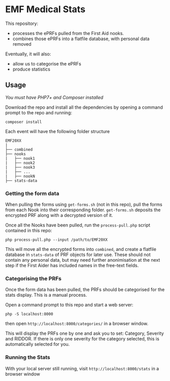 # EMF Medical Stats

This repository:

- processes the ePRFs pulled from the First Aid nooks.
- combines those ePRFs into a flatfile database, with personal data removed

Eventually, it will also:

- allow us to categorise the ePRFs
- produce statistics

## Usage

*You must have PHP7+ and Composer installed*

Download the repo and install all the dependencies by opening a command prompt to the repo and running:

```
composer install
```

Each event will have the following folder structure

```
EMF20XX
|
├── combined
├── nooks
|   ├── nook1
|   ├── nook2
|   ├── nook3
|   ├── ...
|   ├── nookN
├── stats-data
```

### Getting the form data

When pulling the forms using `get-forms.sh` (not in this repo), pull the forms from each Nook into their corresponding folder.  `get-forms.sh` deposits the encrypted PRF along with a decrypted version of it.

Once all the Nooks have been pulled, run the `process-pull.php` script contained in this repo:

```
php process-pull.php --input /path/to/EMF20XX
```

This will move all the encrypted forms into `combined`, and create a flatfile database in `stats-data` of PRF objects for later use. These should not contain any personal data, but may need further anonimisation at the next step if the First Aider has included names in the free-text fields.

### Categorising the PRFs

Once the form data has been pulled, the PRFs should be categorised for the stats display.  This is a manual process.

Open a command prompt to this repo and start a web server:

```
php -S localhost:8000
```

then open `http://localhost:8000/categories/` in a browser window.

This will display the PRFs one by one and ask you to set: Category, Severity and RIDDOR. If there is only one severity for the category selected, this is automatically selected for you.

### Running the Stats

With your local server still running, visit `http://localhost:8000/stats` in a browser window